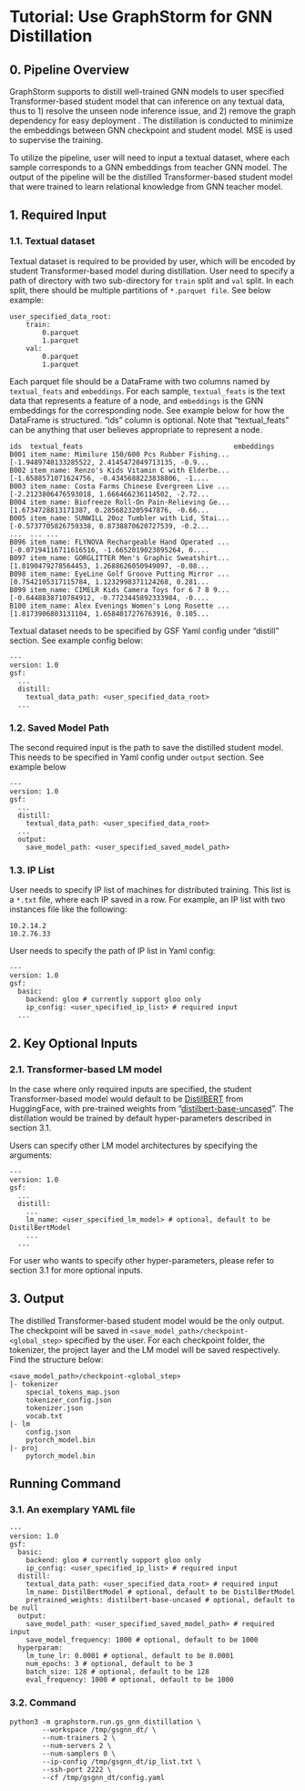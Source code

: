 # Tutorial: Use GraphStorm for GNN Distillation

## 0. Pipeline Overview
GraphStorm supports to distill well-trained GNN models to user specified Transformer-based student model that can inference on any textual data, thus to 1) resolve the unseen node inference issue, and 2) remove the graph dependency for easy deployment . The distillation is conducted to minimize the embeddings between GNN checkpoint and student model. MSE is used to supervise the training.

To utilize the pipeline, user will need to input a textual dataset, where each sample corresponds to a GNN embeddings from teacher GNN model. The output of the pipeline will be the distilled Transformer-based student model that were trained to learn relational knowledge from GNN teacher model.


## 1. Required Input
### 1.1. Textual dataset

Textual dataset is required to be provided by user, which will be encoded by student Transformer-based model during distillation. User need to specify a path of directory with two sub-directory for ```train``` split and ```val``` split. In each split, there should be multiple partitions of ```*.parquet file```. See below example:
```
user_specified_data_root:
    train:
        0.parquet
        1.parquet
    val:
        0.parquet
        1.parquet
```
Each parquet file should be a DataFrame with two columns named by ```textual_feats``` and ```embeddings```. For each sample, ```textual_feats``` is the text data that represents a feature of a node, and ```embeddings``` is the GNN embeddings for the corresponding node. See example below for how the DataFrame is structured. “ids” column is optional. Note that “textual_feats” can be anything that user believes appropriate to represent a node.
```
ids  textual_feats                                     embeddings
B001 item_name: Mimilure 150/600 Pcs Rubber Fishing... [-1.9489740133285522, 2.4145472049713135, -0.9...
B002 item_name: Renzo's Kids Vitamin C with Elderbe... [-1.6588571071624756, -0.4345688223838806, -1....
B003 item_name: Costa Farms Chinese Evergreen Live ... [-2.2123806476593018, 1.666466236114502, -2.72...
B004 item_name: Biofreeze Roll-On Pain-Relieving Ge... [1.6734728813171387, 0.2856823205947876, -0.66...
B005 item_name: SUNWILL 20oz Tumbler with Lid, Stai... [-0.5737705826759338, 0.8738870620727539, -0.2...
...  ... ...
B096 item_name: FLYNOVA Rechargeable Hand Operated ... [-0.07194116711616516, -1.6652019023895264, 0....
B097 item_name: GORGLITTER Men's Graphic Sweatshirt... [1.8190479278564453, 1.2688626050949097, -0.08...
B098 item_name: EyeLine Golf Groove Putting Mirror ... [0.7542105317115784, 1.1232998371124268, 0.281...
B099 item_name: CIMELR Kids Camera Toys for 6 7 8 9... [-0.6448838710784912, -0.7723445892333984, -0....
B100 item_name: Alex Evenings Women's Long Rosette ... [1.8173906803131104, 1.6584017276763916, 0.105...
```
Textual dataset needs to be specified by GSF Yaml config under “distill” section. See example config below:
```
---
version: 1.0
gsf:
  ...
  distill:
    textual_data_path: <user_specified_data_root>
  ...

```
### 1.2. Saved Model Path

The second required input is the path to save the distilled student model. This needs to be specified in Yaml config under ```output``` section. See example below
```
---
version: 1.0
gsf:
  ...
  distill:
    textual_data_path: <user_specified_data_root>
  ...
  output:
    save_model_path: <user_specified_saved_model_path>
```
### 1.3. IP List

User needs to specify IP list of machines for distributed training. This list is a ```*.txt``` file, where each IP saved in a row. For example, an IP list with two instances file like the following:
```
10.2.14.2
10.2.76.33
```

User needs to specify the path of IP list in Yaml config:
```
---
version: 1.0
gsf:
  basic:
    backend: gloo # currently support gloo only
    ip_config: <user_specified_ip_list> # required input
  ...
```

## 2. Key Optional Inputs

### 2.1. Transformer-based LM model

In the case where only required inputs are specified, the student Transformer-based model would default to be [DistilBERT](https://huggingface.co/docs/transformers/model_doc/distilbert) from HuggingFace, with pre-trained weights from “[distilbert-base-uncased](https://huggingface.co/distilbert-base-uncased)”. The distillation would be trained by default hyper-parameters described in section 3.1. 
 
Users can specify other LM model architectures by specifying the arguments:
```
---
version: 1.0
gsf:
  ...
  distill:
    ...
    lm_name: <user_specified_lm_model> # optional, default to be DistilBertModel
    ...
  ...
```

For user who wants to specify other hyper-parameters, please refer to section 3.1 for more optional inputs.


## 3. Output

The distilled Transformer-based student model would be the only output. The checkpoint will be saved in ```<save_model_path>/checkpoint-<global_step>``` specified by the user. For each checkpoint folder, the tokenizer, the project layer and the LM model will be saved respectively. Find the structure below:
```
<save_model_path>/checkpoint-<global_step>
|- tokenizer
    special_tokens_map.json
    tokenizer_config.json
    tokenizer.json
    vocab.txt
|- lm
    config.json
    pytorch_model.bin
|- proj
    pytorch_model.bin
```

## Running Command
### 3.1. An exemplary YAML file
```
---
version: 1.0
gsf:
  basic:
    backend: gloo # currently support gloo only
    ip_config: <user_specified_ip_list> # required input
  distill:
    textual_data_path: <user_specified_data_root> # required input
    lm_name: DistilBertModel # optional, default to be DistilBertModel
    pretrained_weights: distilbert-base-uncased # optional, default to be null
  output:
    save_model_path: <user_specified_saved_model_path> # required input
    save_model_frequency: 1000 # optional, default to be 1000
  hyperparam:
    lm_tune_lr: 0.0001 # optional, default to be 0.0001
    num_epochs: 3 # optional, default to be 3
    batch_size: 128 # optional, default to be 128
    eval_frequency: 1000 # optional, default to be 1000
```
### 3.2. Command
```
python3 -m graphstorm.run.gs_gnn_distillation \
        --workspace /tmp/gsgnn_dt/ \
        --num-trainers 2 \
        --num-servers 2 \
        --num-samplers 0 \
        --ip-config /tmp/gsgnn_dt/ip_list.txt \
        --ssh-port 2222 \
        --cf /tmp/gsgnn_dt/config.yaml
```